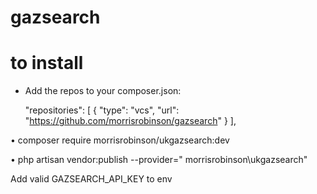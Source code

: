 # gazsearch
# to install

- Add the repos to your composer.json:

    "repositories": [
        {
            "type": "vcs",
            "url": "https://github.com/morrisrobinson/gazsearch"
        }
    ],
  
•	composer require morrisrobinson/ukgazsearch:dev

•	php artisan vendor:publish --provider=" morrisrobinson\ukgazsearch"

Add valid GAZSEARCH_API_KEY to env
